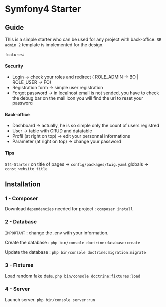 # Symfony4 Starter

## Guide
This is a simple starter who can be used for any project with back-office.
`SB admin 2` template is implemented for the design.

`features`:

#### Security

* Login -> check your roles and redirect ( ROLE_ADMIN -> BO | ROLE_USER -> FO)
* Registration form -> simple user registration
* Forgot password -> in localhost email is not sended, you have to check the debug bar on the mail icon you will find the url to reset your password

#### Back-office

* Dashboard -> actually, he is so simple only the count of users registred
* User -> table with CRUD and datatable
* Profil (at right on top) -> edit your personnal informations
* Parameter (at right on top) -> change your password

#### Tips

`Sf4-Starter` on title of pages -> `config/packages/twig.yaml` globals -> `const_website_title`

## Installation

### 1 - Composer

Download `dependencies` needed for project : `composer install` 

### 2 - Database

`IMPORTANT` : change the .env with your information.

Create the database :
`php bin/console doctrine:database:create`

Update the database :
`php bin/console doctrine:migration:migrate`

### 3 - Fixtures

Load random fake data.
`php bin/console doctrine:fixtures:load`

### 4 - Server

Launch server.
`php bin/console server:run`
